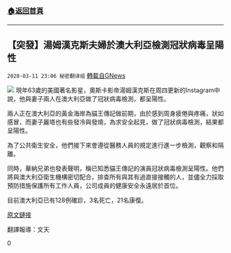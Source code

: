 ###  [:house:返回首頁](https://github.com/ourhimalayas/txt)
---

## 【突發】湯姆漢克斯夫婦於澳大利亞檢測冠狀病毒呈陽性
`2020-03-11 23:06 秘密翻译组` [轉載自GNews](https://gnews.org/zh-hant/139264/)

![](https://s3-ap-northeast-1.amazonaws.com/news.guo.offload.media/wp-content/uploads/2020/03/11230414/224760C9-EFEF-4E47-B8D4-3DC4EFBC5E2F.jpeg)
現年63歲的美國著名影星，奧斯卡影帝湯姆漢克斯在周四更新的Instagram中說，他與妻子兩人在澳大利亞做了冠狀病毒檢測，都呈陽性。

兩人正在澳大利亞的黃金海岸為貓王傳記做前期，由於感到周身疲倦與疼痛，狀如感冒，而妻子麗塔也有些發冷與發燒，為求安全起見，做了冠狀病毒檢測，結果都呈陽性。

為了公共衛生安全，他們接下來會遵從醫務人員的規定進行進一步檢測，觀察和隔離。

同時，華納兄弟也發表聲明，稱已知悉貓王傳記的演員冠狀病毒檢測呈陽性。他們將與澳大利亞衛生機構密切配合，排查所有與其有過直接接觸的人，並儘全力採取預防措施保護所有工作人員，公司成員的健康安全永遠居於首位。

目前澳大利亞已有128例確診，3名死亡，21名康復。

[原文鏈接](https://www.sbs.com.au/news/tom-hanks-and-wife-rita-wilson-test-positive-for-coronavirus-while-in-australia)

翻譯報導：文天

0
